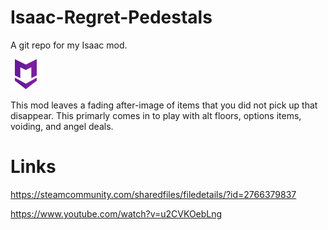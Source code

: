 # Isaac-Regret-Pedestals
A git repo for my Isaac mod.

![alt text](https://github.com/adam-p/markdown-here/raw/master/src/common/images/icon48.png "Logo Title Text 1")

This mod leaves a fading after-image of items that you did not pick up that disappear. This primarly comes in to play with alt floors, options items, voiding, and angel deals.

# Links
https://steamcommunity.com/sharedfiles/filedetails/?id=2766379837

https://www.youtube.com/watch?v=u2CVKOebLng
